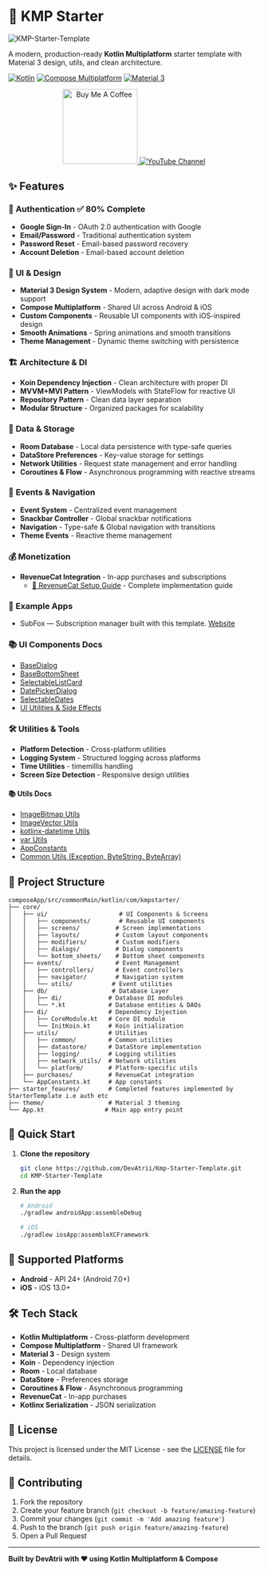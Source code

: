 # 🚀 KMP Starter

![KMP-Starter-Template](https://github.com/user-attachments/assets/bcf5bd62-9d5f-4d6c-9d2a-d8de6e76a3eb)

A modern, production-ready **Kotlin Multiplatform** starter template with Material 3 design, utils, and clean architecture.

[![Kotlin](https://img.shields.io/badge/Kotlin-2.2.0-blue.svg)](https://kotlinlang.org)
[![Compose Multiplatform](https://img.shields.io/badge/Compose%20Multiplatform-1.8.2-orange.svg)](https://www.jetbrains.com/lp/compose-multiplatform/)
[![Material 3](https://img.shields.io/badge/Material%203-Latest-green.svg)](https://m3.material.io/)

<div align="center">
  <a href="https://buymeacoffee.com/devatrii" target="_blank">
    <img src="https://cdn.buymeacoffee.com/buttons/v2/default-yellow.png" alt="Buy Me A Coffee" width="150" />
  </a>
  <a href="https://www.youtube.com/@devatrii" target="_blank">
    <img src="https://img.shields.io/badge/YouTube-DevAtrii-red?style=for-the-badge&logo=youtube&logoColor=white" alt="YouTube Channel" />
  </a>
</div>

## ✨ Features

### 🔐 **Authentication** ✅ 80% Complete
- **Google Sign-In** - OAuth 2.0 authentication with Google
- **Email/Password** - Traditional authentication system
- **Password Reset** - Email-based password recovery
- **Account Deletion** - Email-based account deletion

### 🎨 **UI & Design**
- **Material 3 Design System** - Modern, adaptive design with dark mode support
- **Compose Multiplatform** - Shared UI across Android & iOS
- **Custom Components** - Reusable UI components with iOS-inspired design
- **Smooth Animations** - Spring animations and smooth transitions
- **Theme Management** - Dynamic theme switching with persistence

### 🏗️ **Architecture & DI**
- **Koin Dependency Injection** - Clean architecture with proper DI
- **MVVM+MVI Pattern** - ViewModels with StateFlow for reactive UI
- **Repository Pattern** - Clean data layer separation
- **Modular Structure** - Organized packages for scalability

### 💾 **Data & Storage**
- **Room Database** - Local data persistence with type-safe queries
- **DataStore Preferences** - Key-value storage for settings
- **Network Utilities** - Request state management and error handling
- **Coroutines & Flow** - Asynchronous programming with reactive streams

### 🎯 **Events & Navigation**
- **Event System** - Centralized event management
- **Snackbar Controller** - Global snackbar notifications
- **Navigation** - Type-safe & Global navigation with transitions
- **Theme Events** - Reactive theme management

### 💰 **Monetization**
- **RevenueCat Integration** - In-app purchases and subscriptions
  - [📖 RevenueCat Setup Guide](docs/revenue-cat.md) - Complete implementation guide

### 🧩 Example Apps
- SubFox — Subscription manager built with this template. [Website](https://subfox.app/)

### 📚 **UI Components Docs**
- [BaseDialog](docs/ui-base-dialog.md)
- [BaseBottomSheet](docs/ui-base-bottom-sheet.md)
- [SelectableListCard](docs/ui-selectable-list-card.md)
- [DatePickerDialog](docs/ui-date-picker-dialog.md)
- [SelectableDates](docs/ui-selectable-dates.md)
- [UI Utilities & Side Effects](docs/ui-utils-docs.md)

### 🛠️ **Utilities & Tools**
- **Platform Detection** - Cross-platform utilities
- **Logging System** - Structured logging across platforms
- **Time Utilities** - timemillis handling
- **Screen Size Detection** - Responsive design utilities

#### 📚 Utils Docs
- [ImageBitmap Utils](docs/utils-image-bitmap.md)
- [ImageVector Utils](docs/utils-image-vector.md)
- [kotlinx-datetime Utils](docs/utils-kotlinx-datetime.md)
- [var Utils](docs/utils-var.md)
- [AppConstants](docs/utils-app-constants.md)
- [Common Utils (Exception, ByteString, ByteArray)](docs/utils-docs.md)

## 📁 Project Structure

```
composeApp/src/commonMain/kotlin/com/kmpstarter/
├── core/
│   ├── ui/                    # UI Components & Screens
│   │   ├── components/        # Reusable UI components
│   │   ├── screens/          # Screen implementations
│   │   ├── layouts/          # Custom layout components
│   │   ├── modifiers/        # Custom modifiers
│   │   ├── dialogs/          # Dialog components
│   │   └── bottom_sheets/    # Bottom sheet components
│   ├── events/               # Event Management
│   │   ├── controllers/      # Event controllers
│   │   ├── navigator/        # Navigation system
│   │   └── utils/           # Event utilities
│   ├── db/                  # Database Layer
│   │   ├── di/             # Database DI modules
│   │   └── *.kt            # Database entities & DAOs
│   ├── di/                 # Dependency Injection
│   │   ├── CoreModule.kt   # Core DI module
│   │   └── InitKoin.kt     # Koin initialization
│   ├── utils/              # Utilities
│   │   ├── common/         # Common utilities
│   │   ├── datastore/      # DataStore implementation
│   │   ├── logging/        # Logging utilities
│   │   ├── network_utils/  # Network utilities
│   │   └── platform/       # Platform-specific utils
│   ├── purchases/          # RevenueCat integration
│   └── AppConstants.kt     # App constants
├── starter_feaures/        # Completed features implemented by StarterTemplate i.e auth etc
├── theme/                  # Material 3 theming
└── App.kt                 # Main app entry point
```

## 🚀 Quick Start

1. **Clone the repository**
   ```bash
   git clone https://github.com/DevAtrii/Kmp-Starter-Template.git
   cd KMP-Starter-Template
   ```
 
2. **Run the app**
   ```bash
   # Android
   ./gradlew androidApp:assembleDebug
   
   # iOS
   ./gradlew iosApp:assembleXCFramework
   ```
 

## 📱 Supported Platforms

- **Android** - API 24+ (Android 7.0+)
- **iOS** - iOS 13.0+

## 🛠️ Tech Stack

- **Kotlin Multiplatform** - Cross-platform development
- **Compose Multiplatform** - Shared UI framework
- **Material 3** - Design system
- **Koin** - Dependency injection
- **Room** - Local database
- **DataStore** - Preferences storage
- **Coroutines & Flow** - Asynchronous programming
- **RevenueCat** - In-app purchases
- **Kotlinx Serialization** - JSON serialization

## 📄 License

This project is licensed under the MIT License - see the [LICENSE](LICENSE) file for details.

## 🤝 Contributing

1. Fork the repository
2. Create your feature branch (`git checkout -b feature/amazing-feature`)
3. Commit your changes (`git commit -m 'Add amazing feature'`)
4. Push to the branch (`git push origin feature/amazing-feature`)
5. Open a Pull Request

---

**Built by DevAtrii with ❤️ using Kotlin Multiplatform & Compose**